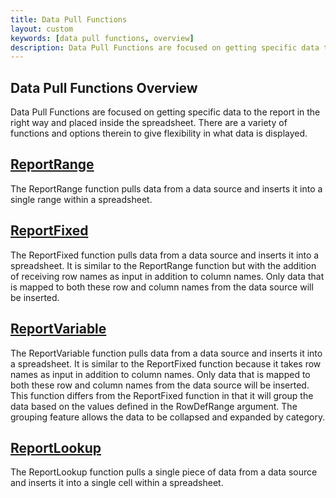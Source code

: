 ```yaml
---
title: Data Pull Functions
layout: custom
keywords: [data pull functions, overview]
description: Data Pull Functions are focused on getting specific data to the report in the right way and placed inside the spreadsheet. There are a variety of functions and options therein to give flexibility in what data is displayed.
---
```


## **Data Pull Functions Overview**

Data Pull Functions are focused on getting specific data to the report in the right way and placed inside the spreadsheet. There are a variety of functions and options therein to give flexibility in what data is displayed.

## [ReportRange](/wIndex/ReportRange.html)

The ReportRange function pulls data from a data source and inserts it into a single range within a spreadsheet.

## [ReportFixed](/wIndex/ReportFixed.html)

The ReportFixed function pulls data from a data source and inserts it into a spreadsheet. It is similar to the ReportRange function but with the addition of receiving row names as input in addition to column names. Only data that is mapped to both these row and column names from the data source will be inserted.

## [ReportVariable](/wIndex/ReportVariable.html)

The ReportVariable function pulls data from a data source and inserts it into a spreadsheet. It is similar to the ReportFixed function because it takes row names as input in addition to column names. Only data that is mapped to both these row and column names from the data source will be inserted. This function differs from the ReportFixed function in that it will group the data based on the values defined in the RowDefRange argument. The grouping feature allows the data to be collapsed and expanded by category.

## [ReportLookup](/wIndex/ReportLookup.html)

The ReportLookup function pulls a single piece of data from a data source and inserts it into a single cell within a spreadsheet.